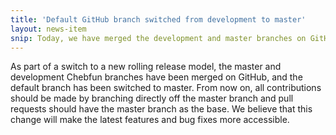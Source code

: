 ```yaml
---
title: 'Default GitHub branch switched from development to master'
layout: news-item
snip: Today, we have merged the development and master branches on GitHub.
---
```

As part of a switch to a new rolling release model, the master and development
Chebfun branches have been merged on GitHub, and the default branch has been
switched to master. From now on, all contributions should be made by branching
directly off the master branch and pull requests should have the master branch
as the base. We believe that this change will make the latest features and bug
fixes more accessible.
